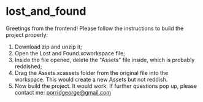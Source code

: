 # lost_and_found
Greetings from the frontend! Please follow the instructions to build the project properly:
1. Download zip and unzip it;
2. Open the Lost and Found.xcworkspace file;
3. Inside the file opened, delete the "Assets" file inside, which is probably reddished;
4. Drag the Assets.xcassets folder from the original file into the workspace. This would create a new Assets but not reddish.
5. Now build the project. It would work. If further questions pop up, please contact me: porridgeorge@gmail.com
